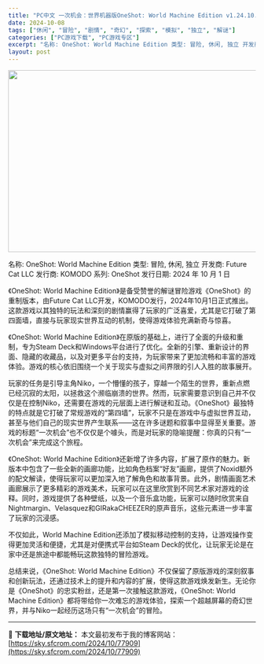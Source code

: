 ```yaml
---
title: "PC中文 一次机会：世界机器版OneShot: World Machine Edition v1.24.10.5.0 345M"
date: 2024-10-08
tags: ["休闲", "冒险", "剧情", "奇幻", "探索", "模拟", "独立", "解谜"]
categories: ["PC游戏下载", "PC游戏专区"]
excerpt: "名称: OneShot: World Machine Edition 类型: 冒险, 休闲, 独立 开发商: Future Cat LLC 发行商: KOMODO 系列: OneShot 发行日期: 2024 年 10 月 1 日 《OneShot: World Machine Edition》是备&hellip;"
layout: post
---
```


<img class="aligncenter size-full wp-image-77911" src="https://sky.sfcrom.com/wp-content/uploads/2024/10/2024100815301564.webp" alt="" width="660" height="370" />

名称: OneShot: World Machine Edition
类型: 冒险, 休闲, 独立
开发商: Future Cat LLC
发行商: KOMODO
系列: OneShot
发行日期: 2024 年 10 月 1 日

《OneShot: World Machine Edition》是备受赞誉的解谜冒险游戏《OneShot》的重制版本，由Future Cat LLC开发，KOMODO发行，2024年10月1日正式推出。这款游戏以其独特的玩法和深刻的剧情赢得了玩家的广泛喜爱，尤其是它打破了第四面墙，直接与玩家现实世界互动的机制，使得游戏体验充满新奇与惊喜。

《OneShot: World Machine Edition》在原版的基础上，进行了全面的升级和重制，专为Steam Deck和Windows平台进行了优化。全新的引擎、重新设计的界面、隐藏的收藏品，以及对更多平台的支持，为玩家带来了更加流畅和丰富的游戏体验。游戏的核心依旧围绕一个关于现实与虚拟之间界限的引人入胜的故事展开。

玩家的任务是引导主角Niko，一个懵懂的孩子，穿越一个陌生的世界，重新点燃已经沉寂的太阳，以拯救这个濒临崩溃的世界。然而，玩家需要意识到自己并不仅仅是在控制Niko，还需要在游戏的元层面上进行解谜和互动。《OneShot》最独特的特点就是它打破了常规游戏的“第四墙”，玩家不只是在游戏中与虚拟世界互动，甚至与他们自己的现实世界产生联系——这在许多谜题和叙事中显得至关重要。游戏的标题“一次机会”也不仅仅是个噱头，而是对玩家的隐喻提醒：你真的只有“一次机会”来完成这个旅程。

《OneShot: World Machine Edition》还新增了许多内容，扩展了原作的魅力。新版本中包含了一些全新的画廊功能，比如角色档案“好友”画廊，提供了Noxid额外的配文解读，使得玩家可以更加深入地了解角色和故事背景。此外，剧情画面艺术画廊展示了更多精彩的游戏美术，玩家可以在这里欣赏到不同艺术家对游戏的诠释。同时，游戏提供了各种壁纸，以及一个音乐盒功能，玩家可以随时欣赏来自Nightmargin、Velasquez和GIRakaCHEEZER的原声音乐，这些元素进一步丰富了玩家的沉浸感。

不仅如此，World Machine Edition还添加了模拟移动控制的支持，让游戏操作变得更加灵活和便捷，尤其是对便携式平台如Steam Deck的优化，让玩家无论是在家中还是旅途中都能畅玩这款独特的冒险游戏。

总结来说，《OneShot: World Machine Edition》不仅保留了原版游戏的深刻叙事和创新玩法，还通过技术上的提升和内容的扩展，使得这款游戏焕发新生。无论你是《OneShot》的忠实粉丝，还是第一次接触这款游戏，《OneShot: World Machine Edition》都将带给你一次难忘的游戏体验，探索一个超越屏幕的奇幻世界，并与Niko一起经历这场只有“一次机会”的冒险。

---
📖 **下载地址/原文地址：** 本文最初发布于我的博客网站：[https://sky.sfcrom.com/2024/10/77909](https://sky.sfcrom.com/2024/10/77909)
